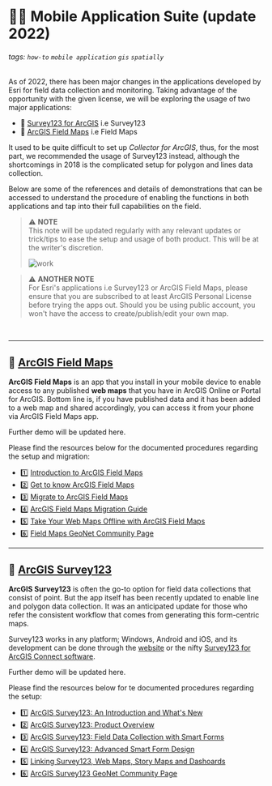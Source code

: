 # 🤳🏻 Mobile Application Suite (update 2022)

###### tags: `how-to` `mobile application` `gis` `spatially`

As of 2022, there has been major changes in the applications developed by Esri for field data collection and monitoring. Taking advantage of the opportunity with the given license, we will be exploring the usage of two major applications:

- 🍃 [Survey123 for ArcGIS](https://survey123.arcgis.com/) i.e Survey123
- 💫 [ArcGIS Field Maps](https://www.esri.com/en-us/arcgis/products/arcgis-field-maps/overview) i.e Field Maps

It used to be quite difficult to set up _Collector for ArcGIS_, thus, for the most part, we recommended the usage of Survey123 instead, although the shortcomings in 2018 is the complicated setup for polygon and lines data collection. 

Below are some of the references and details of demonstrations that can be accessed to understand the procedure of enabling the functions in both applications and tap into their full capabilities on the field. 

> :warning: **NOTE** <br />
> This note will be updated regularly with any relevant updates or trick/tips to ease the setup and usage of both product. This will be at the writer's discretion.
> 
> ![work](https://i.pinimg.com/originals/d8/4f/b4/d84fb4493c74c8a9eb3ada6ba064b0e5.gif)


> :warning: **ANOTHER NOTE** <br />
> For Esri's applications i.e Survey123 or ArcGIS Field Maps, please ensure that you are subscribed to at least ArcGIS Personal License before trying the apps out. Should you be using public account, you won't have the access to create/publish/edit your own map. 

<br />

------------------------------------------------------

## 📲 [ArcGIS Field Maps](https://www.arcgis.com/apps/fieldmaps/)
**ArcGIS Field Maps** is an app that you install in your mobile device to enable access to any published **web maps** that you have in ArcGIS Online or Portal for ArcGIS. Bottom line is, if you have published data and it has been added to a web map and shared accordingly, you can access it from your phone via ArcGIS Field Maps app. 

Further demo will be updated here. 

Please find the resources below for the documented procedures regarding the setup and migration:

- 1️⃣  [Introduction to ArcGIS Field Maps](https://www.youtube.com/watch?v=S2OiW_4cRf8)
- 2️⃣  [Get to know ArcGIS Field Maps](https://www.esri.com/arcgis-blog/products/field-maps/field-mobility/get-to-know-arcgis-field-maps/)
- 3️⃣  [Migrate to ArcGIS Field Maps](https://www.esri.com/arcgis-blog/products/field-maps/field-mobility/migrate-to-arcgis-field-maps/)
- 4️⃣  [ArcGIS Field Maps Migration Guide](https://www.esri.com/content/dam/esrisites/en-us/media/pdf/implementation-guides/field-maps-migration-guide.pdf)
- 5️⃣  [Take Your Web Maps Offline with ArcGIS Field Maps](https://www.esri.com/content/dam/esrisites/en-us/media/pdf/implementation-guides/take-your-web-maps-offline-field-maps.pdf)
- 6️⃣  [Field Maps GeoNet Community Page](https://community.esri.com/t5/arcgis-field-maps/ct-p/arcgis-field-maps?rmedium=links_esri_com_e_i&rsource=https%3A%2F%2Flinks.esri.com%2Ffield-maps-geonet-community)

------------------------------------------------------

## 📲 [ArcGIS Survey123](https://survey123.arcgis.com/)
**ArcGIS Survey123** is often the go-to option for field data collections that consist of point. But the app itself has been recently updated to enable line and polygon data collection. It was an anticipated update for those who refer the consistent workflow that comes from generating this form-centric maps. 

Survey123 works in any platform; Windows, Android and iOS, and its development can be done through the [website](https://survey123.arcgis.com/?signin=true&returnUrl=http%3A%2F%2Fsurvey123.arcgis.com%2Fsurveys) or the nifty [Survey123 for ArcGIS Connect software](https://links.esri.com/survey123/connect-windows64).

Further demo will be updated here. 

Please find the resources below for te documented procedures regarding the setup:

- 1️⃣  [ArcGIS Survey123: An Introduction and What's New](https://www.youtube.com/watch?v=AQltJUeHQHA)
- 2️⃣  [ArcGIS Survey123: Product Overview](https://www.youtube.com/watch?v=mxwF0k39fG0)
- 3️⃣  [ArcGIS Survey123: Field Data Collection with Smart Forms](https://www.youtube.com/watch?v=8tq_0O7Kx-o)
- 4️⃣  [ArcGIS Survey123: Advanced Smart Form Design](https://www.youtube.com/watch?v=a9FYNRiBb_4)
- 5️⃣  [Linking Survey123, Web Maps, Story Maps and Dashoards](https://www.youtube.com/watch?v=__u5hEiKTTI)
- 6️⃣  [ArcGIS Survey123 GeoNet Community Page](https://community.esri.com/t5/arcgis-survey123/ct-p/arcgis-survey123)




